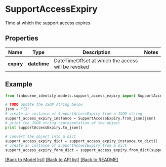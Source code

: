 # SupportAccessExpiry

Time at which the support access expires

## Properties
Name | Type | Description | Notes
------------ | ------------- | ------------- | -------------
**expiry** | **datetime** | DateTimeOffset at which the access will be revoked | 

## Example

```python
from finbourne_identity.models.support_access_expiry import SupportAccessExpiry

# TODO update the JSON string below
json = "{}"
# create an instance of SupportAccessExpiry from a JSON string
support_access_expiry_instance = SupportAccessExpiry.from_json(json)
# print the JSON string representation of the object
print SupportAccessExpiry.to_json()

# convert the object into a dict
support_access_expiry_dict = support_access_expiry_instance.to_dict()
# create an instance of SupportAccessExpiry from a dict
support_access_expiry_form_dict = support_access_expiry.from_dict(support_access_expiry_dict)
```
[[Back to Model list]](../README.md#documentation-for-models) [[Back to API list]](../README.md#documentation-for-api-endpoints) [[Back to README]](../README.md)



